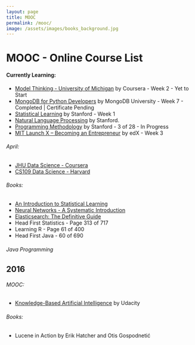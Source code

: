 ```yaml
---
layout: page
title: MOOC
permalink: /mooc/
image: /assets/images/books_background.jpg
---
```


# MOOC - Online Course List

#### Currently Learning: 
- [Model Thinking - University of Michigan](https://www.coursera.org/learn/model-thinking) by Coursera - Week 2 - Yet to Start 
- [MongoDB for Python Developers](https://university.mongodb.com/courses/M101P/about) by MongoDB University - Week 7 - Completed | Certificate Pending
- [Statistical Learning](https://lagunita.stanford.edu/courses/HumanitiesSciences/StatLearning/Winter2016/about) by Stanford - Week 1
- [Natural Language Processing](https://www.coursera.org/course/nlp) by Stanford.
- [Programming Methodology](https://www.youtube.com/view_play_list?p=84A56BC7F4A1F852) by Stanford - 3 of 28 - In Progress
- [MIT Launch X – Becoming an Entrepreneur](https://www.edx.org/course/becoming-entrepreneur-mitx-launch-x) by edX - Week 3

###### April:
- [JHU Data Science - Coursera](https://www.coursera.org/specializations/jhu-data-science)
- [CS109 Data Science - Harvard](http://cs109.github.io/2015/)

###### Books:
- [An Introduction to Statistical Learning](http://www-bcf.usc.edu/~gareth/ISL/)
- [Neural Networks - A Systematic Introduction](http://page.mi.fu-berlin.de/rojas/neural/)
- [Elasticsearch: The Definitive Guide](https://www.elastic.co/guide/en/elasticsearch/guide/current/index.html)
- Head First Statistics - Page 313 of 717
- Learning R - Page 61 of 400
- Head First Java - 60 of 690

###### Java Programming

## 2016

###### MOOC:
- [Knowledge-Based Artificial Intelligence](https://www.udacity.com/course/knowledge-based-ai-cognitive-systems--ud409) by Udacity


###### Books:
- Lucene in Action by Erik Hatcher and Otis Gospodnetić
